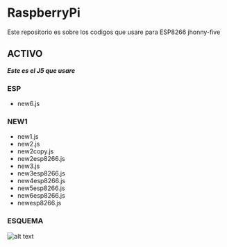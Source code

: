 # RaspberryPi
Este repositorio es sobre los codigos que usare para ESP8266 jhonny-five
## ACTIVO
***Este es el J5 que usare***
### ESP
- new6.js
### NEW1
- new1.js
- new2.js
- new2copy.js
- new2esp8266.js
- new3.js
- new3esp8266.js
- new4esp8266.js
- new5esp8266.js
- new6esp8266.js
- newesp8266.js
### ESQUEMA
![alt text](https://raw.githubusercontent.com/Sergiolm17/raspi_johnny_five/master/img/NodeMCU-ESP8266.jpg)